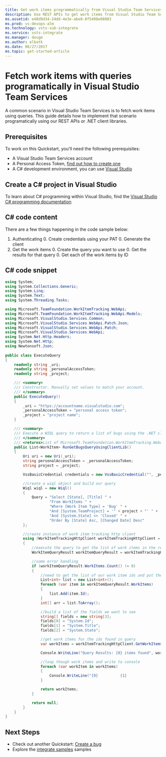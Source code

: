 ```yaml
---
title: Get work items programmatically from Visual Studio Team Services
description: Use REST APIs to get work items from Visual Studio Team Services with queries in your own custom apps.
ms.assetid: e48d9d34-24dd-4e3e-abe8-8f5498e08083
ms.prod: vs-devops-alm
ms.technology: vsts-sub-integrate
ms.service: vsts-integrate
ms.manager: douge
ms.author: elbatk
ms.date: 06/27/2017
ms.topic: get-started-article
---
```


# Fetch work items with queries programatically in Visual Studio Team Services

A common scenario in Visual Studio Team Services is to fetch work items using queries. This guide details how to implement that scenario programatically using our REST APIs or .NET client libraries. 

## Prerequisites
To work on this Quickstart, you'll need the following prerequisites:

* A Visual Studio Team Services account
* A Personal Access Token, [find out how to create one](../get-started/authentication/PATs.md)
* A C# development environment, you can use [Visual Studio](https://www.visualstudio.com/vs/)

## Create a C# project in Visual Studio

To learn about C# programming within Visual Studio, find the [Visual Studio C# programming documentation](https://docs.microsoft.com/en-us/dotnet/csharp/programming-guide/inside-a-program/)

## C# code content
There are a few things happening in the code sample below:

1. Authenticating
    0. Create credentials using your PAT
    0. Generate the client
1. Get the work items
    0. Create the query you want to use
    0. Get the results for that query
    0. Get each of the work items by ID

## C# code snippet
```cs
using System;
using System.Collections.Generic;
using System.Linq;
using System.Text;
using System.Threading.Tasks;

using Microsoft.TeamFoundation.WorkItemTracking.WebApi;
using Microsoft.TeamFoundation.WorkItemTracking.WebApi.Models;
using Microsoft.VisualStudio.Services.Common;
using Microsoft.VisualStudio.Services.WebApi.Patch.Json;
using Microsoft.VisualStudio.Services.WebApi.Patch;
using Microsoft.VisualStudio.Services.WebApi;
using System.Net.Http.Headers;
using System.Net.Http;
using Newtonsoft.Json;
 
public class ExecuteQuery
{
    readonly string _uri;
    readonly string _personalAccessToken;
    readonly string _project;

    /// <summary>
    /// Constructor. Manually set values to match your account.
    /// </summary>
    public ExecuteQuery()
    {
        _uri = "https://accountname.visualstudio.com";
        _personalAccessToken = "personal access token";
        _project = "project name";
    }

    /// <summary>
    /// Execute a WIQL query to return a list of bugs using the .NET client library
    /// </summary>
    /// <returns>List of Microsoft.TeamFoundation.WorkItemTracking.WebApi.Models.WorkItem</returns>
    public List<WorkItem> RunGetBugsQueryUsingClientLib()
    {
        Uri uri = new Uri(_uri);
        string personalAccessToken = _personalAccessToken;
        string project = _project;

        VssBasicCredential credentials = new VssBasicCredential("", _personalAccessToken);

        //create a wiql object and build our query
        Wiql wiql = new Wiql()
        {
            Query = "Select [State], [Title] " +
                    "From WorkItems " +
                    "Where [Work Item Type] = 'Bug' " +
                    "And [System.TeamProject] = '" + project + "' " +
                    "And [System.State] <> 'Closed' " +
                    "Order By [State] Asc, [Changed Date] Desc"
        };

        //create instance of work item tracking http client
        using (WorkItemTrackingHttpClient workItemTrackingHttpClient = new WorkItemTrackingHttpClient(uri, credentials))
        {
            //execute the query to get the list of work items in the results
            WorkItemQueryResult workItemQueryResult = workItemTrackingHttpClient.QueryByWiqlAsync(wiql).Result;

            //some error handling                
            if (workItemQueryResult.WorkItems.Count() != 0)
            {
                //need to get the list of our work item ids and put them into an array
                List<int> list = new List<int>();
                foreach (var item in workItemQueryResult.WorkItems)
                {
                    list.Add(item.Id);
                }
                int[] arr = list.ToArray();

                //build a list of the fields we want to see
                string[] fields = new string[3];
                fields[0] = "System.Id";
                fields[1] = "System.Title";
                fields[2] = "System.State";

                //get work items for the ids found in query
                var workItems = workItemTrackingHttpClient.GetWorkItemsAsync(arr, fields, workItemQueryResult.AsOf).Result;

                Console.WriteLine("Query Results: {0} items found", workItems.Count);

                //loop though work items and write to console
                foreach (var workItem in workItems)
                {
                    Console.WriteLine("{0}          {1}                     {2}", workItem.Id, workItem.Fields["System.Title"], workItem.Fields["System.State"]);
                }

                return workItems;
            }

            return null;
        }
    }
}
```

## Next Steps

* Check out another Quickstart: [Create a bug](./create-bug-quickstart.md)
* Explore the [integrate samples](../get-started/client-libraries/samples.md) samples
